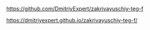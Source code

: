 https://github.com/DmitriyExpert/zakrivayuschiy-teg-f 

https://dmitriyexpert.github.io/zakrivayuschiy-teg-f/

